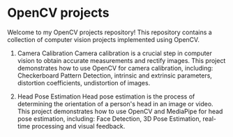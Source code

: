 # OpenCV projects
Welcome to my OpenCV projects repository! This repository contains a collection of computer vision projects implemented using OpenCV. 

1. Camera Calibration
Camera calibration is a crucial step in computer vision to obtain accurate measurements and rectify images. This project demonstrates how to use OpenCV for camera calibration, including: Checkerboard Pattern Detection, intrinsic and extrinsic parameters, distortion coefficients, undistortion of images.

2. Head Pose Estimation
Head pose estimation is the process of determining the orientation of a person's head in an image or video. This project demonstrates how to use OpenCV and MediaPipe for head pose estimation, including: Face Detection, 3D Pose Estimation, real-time processing and visual feedback.
